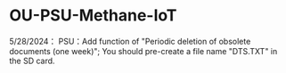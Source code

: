 # OU-PSU-Methane-IoT
5/28/2024：
PSU：Add function of "Periodic deletion of obsolete documents (one week)";
You should pre-create a file name "DTS.TXT" in the SD card.
